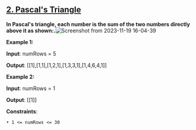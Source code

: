 <h2><a href="https://leetcode.com/problems/pascals-triangle/description/">2. Pascal's Triangle</a></h2>

**In Pascal's triangle, each number is the sum of the two numbers directly above it as shown:.**![Screenshot from 2023-11-19 16-04-39](https://github.com/sanjay9616/Striver_180/assets/87460579/d3664cdc-f096-403e-ba77-b5136b74cc6d)



**Example 1:**

**Input**: numRows = 5

**Output**: [[1],[1,1],[1,2,1],[1,3,3,1],[1,4,6,4,1]]


**Example 2:**

**Input**: numRows = 1

**Output**: [[1]]

**Constraints**:

    • 1 <= numRows <= 30

